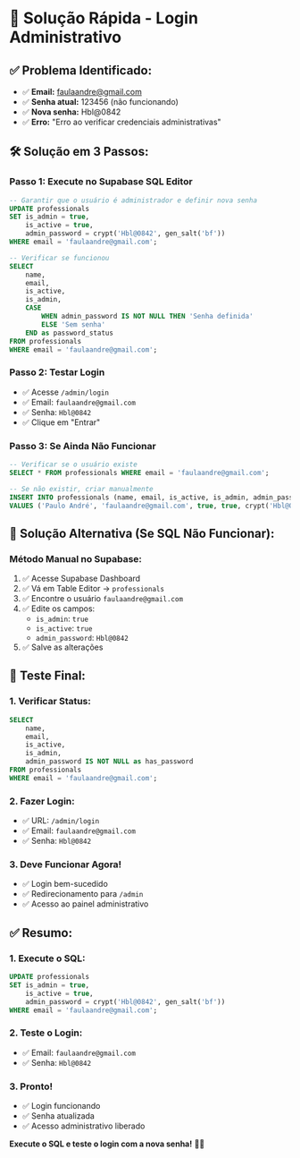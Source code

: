# 🔧 Solução Rápida - Login Administrativo

## ✅ **Problema Identificado:**
- ✅ **Email:** faulaandre@gmail.com
- ✅ **Senha atual:** 123456 (não funcionando)
- ✅ **Nova senha:** Hbl@0842
- ✅ **Erro:** "Erro ao verificar credenciais administrativas"

## 🛠️ **Solução em 3 Passos:**

### **Passo 1: Execute no Supabase SQL Editor**
```sql
-- Garantir que o usuário é administrador e definir nova senha
UPDATE professionals 
SET is_admin = true, 
    is_active = true,
    admin_password = crypt('Hbl@0842', gen_salt('bf'))
WHERE email = 'faulaandre@gmail.com';

-- Verificar se funcionou
SELECT 
    name,
    email,
    is_active,
    is_admin,
    CASE 
        WHEN admin_password IS NOT NULL THEN 'Senha definida'
        ELSE 'Sem senha'
    END as password_status
FROM professionals 
WHERE email = 'faulaandre@gmail.com';
```

### **Passo 2: Testar Login**
- ✅ Acesse `/admin/login`
- ✅ Email: `faulaandre@gmail.com`
- ✅ Senha: `Hbl@0842`
- ✅ Clique em "Entrar"

### **Passo 3: Se Ainda Não Funcionar**
```sql
-- Verificar se o usuário existe
SELECT * FROM professionals WHERE email = 'faulaandre@gmail.com';

-- Se não existir, criar manualmente
INSERT INTO professionals (name, email, is_active, is_admin, admin_password)
VALUES ('Paulo André', 'faulaandre@gmail.com', true, true, crypt('Hbl@0842', gen_salt('bf')));
```

## 🚨 **Solução Alternativa (Se SQL Não Funcionar):**

### **Método Manual no Supabase:**
1. ✅ Acesse Supabase Dashboard
2. ✅ Vá em Table Editor → `professionals`
3. ✅ Encontre o usuário `faulaandre@gmail.com`
4. ✅ Edite os campos:
   - `is_admin`: `true`
   - `is_active`: `true`
   - `admin_password`: `Hbl@0842`
5. ✅ Salve as alterações

## 📱 **Teste Final:**

### **1. Verificar Status:**
```sql
SELECT 
    name,
    email,
    is_active,
    is_admin,
    admin_password IS NOT NULL as has_password
FROM professionals 
WHERE email = 'faulaandre@gmail.com';
```

### **2. Fazer Login:**
- ✅ URL: `/admin/login`
- ✅ Email: `faulaandre@gmail.com`
- ✅ Senha: `Hbl@0842`

### **3. Deve Funcionar Agora!**
- ✅ Login bem-sucedido
- ✅ Redirecionamento para `/admin`
- ✅ Acesso ao painel administrativo

## ✅ **Resumo:**

### **1. Execute o SQL:**
```sql
UPDATE professionals 
SET is_admin = true, 
    is_active = true,
    admin_password = crypt('Hbl@0842', gen_salt('bf'))
WHERE email = 'faulaandre@gmail.com';
```

### **2. Teste o Login:**
- ✅ Email: `faulaandre@gmail.com`
- ✅ Senha: `Hbl@0842`

### **3. Pronto!**
- ✅ Login funcionando
- ✅ Senha atualizada
- ✅ Acesso administrativo liberado

**Execute o SQL e teste o login com a nova senha!** 🎯✨






















